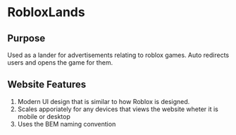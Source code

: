 # RobloxLands

## Purpose
Used as a lander for advertisements relating to roblox games. Auto redirects users and opens the game for them.

## Website Features
1. Modern UI design that is similar to how Roblox is designed.
2. Scales apporiately for any devices that views the website wheter it is mobile or desktop
3. Uses the BEM naming convention
